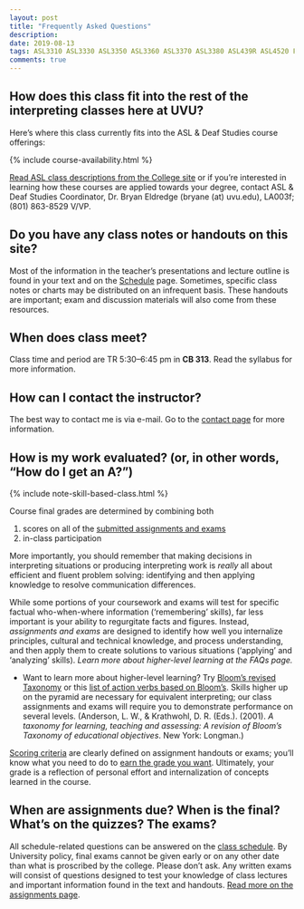 ```yaml
---
layout: post
title: "Frequently Asked Questions"
description:
date: 2019-08-13
tags: ASL3310 ASL3330 ASL3350 ASL3360 ASL3370 ASL3380 ASL439R ASL4520 FAQ
comments: true 
---
```


## How does this class fit into the rest of the interpreting classes here at UVU?

Here’s where this class currently fits into the ASL & Deaf Studies course offerings:

{% include course-availability.html %}

[Read ASL class descriptions from the College site](http://uvu.edu/catalog) or if you’re interested in learning how these courses are applied towards your degree, contact ASL & Deaf Studies Coordinator, Dr. Bryan Eldredge (bryane (at) uvu.edu), LA003f; (801) 863-8529 V/VP.

## Do you have any class notes or handouts on this site?

Most of the information in the teacher’s presentations and lecture outline is found in your text and on the [Schedule](../08/schedule.html) page. Sometimes, specific class notes or charts may be distributed on an infrequent basis. These handouts are important; exam and discussion materials will also come from these resources.

## When does class meet?

Class time and period are TR 5:30–6:45 pm in **CB 313**. Read the syllabus for more information.

## How can I contact the instructor?

The best way to contact me is via e-mail. Go to the [contact page](../08/contacting.html) for more information.

## How is my work evaluated? (or, in other words, “How do I get an A?”)

{% include note-skill-based-class.html %}

Course final grades are determined by combining both

1. scores on all of the [submitted assignments and exams](../08/assignments.html)
2. in-class participation

More importantly, you should remember that making decisions in interpreting situations or producing interpreting work is *really* all about efficient and fluent problem solving: identifying and then applying knowledge to resolve communication differences.

While some portions of your coursework and exams will test for specific factual who-when-where information (‘remembering’ skills), far less important is your ability to regurgitate facts and figures. Instead, *assignments and exams* are designed to identify how well you internalize principles, cultural and technical knowledge, and process understanding, and then apply them to create solutions to various situations (‘applying’ and ‘analyzing’ skills). *Learn more about higher-level learning at the FAQs page.*

* Want to learn more about higher-level learning? Try [Bloom’s revised Taxonomy](http://www.ccconline.org/wp-content/uploads/2013/11/Churches_2008_DigitalBloomsTaxonomyGuide.pdf) or this [list of action verbs based on Bloom’s](http://www.northeastern.edu/nuolirc/wp-content/uploads/2018/01/Blooms-Taxonomy-Handout.pdf). Skills higher up on the pyramid are necessary for equivalent interpreting; our class assignments and exams will require you to demonstrate performance on several levels. (Anderson, L. W., & Krathwohl, D. R. (Eds.). (2001). *A taxonomy for learning, teaching and assessing: A revision of Bloom’s Taxonomy of educational objectives*. New York: Longman.)

[Scoring criteria](../08/assignments.html) are clearly defined on assignment handouts or exams; you’ll know what you need to do to [earn the grade you want](../08/assignments.html). Ultimately, your grade is a reflection of personal effort and internalization of concepts learned in the course.

## When are assignments due? When is the final? What’s on the quizzes? The exams?
All schedule-related questions can be answered on the [class schedule](../08/schedule.html). By University policy, final exams cannot be given early or on any other date than what is proscribed by the college. Please don’t ask. Any written exams will consist of questions designed to test your knowledge of class lectures and important information found in the text and handouts. [Read more on the assignments page](../08/assignments.html).